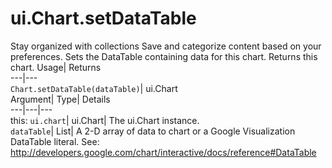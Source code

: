  
#  ui.Chart.setDataTable 
Stay organized with collections  Save and categorize content based on your preferences. 
Sets the DataTable containing data for this chart. 
Returns this chart.
Usage| Returns  
---|---  
`Chart.setDataTable(dataTable)`| ui.Chart  
Argument| Type| Details  
---|---|---  
this: `ui.chart`| ui.Chart| The ui.Chart instance.  
`dataTable`| List| A 2-D array of data to chart or a Google Visualization DataTable literal. See: http://developers.google.com/chart/interactive/docs/reference#DataTable  
